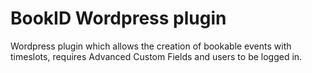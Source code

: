# BookID Wordpress plugin

Wordpress plugin which allows the creation of bookable events with timeslots, requires Advanced Custom Fields and users to be logged in. 
